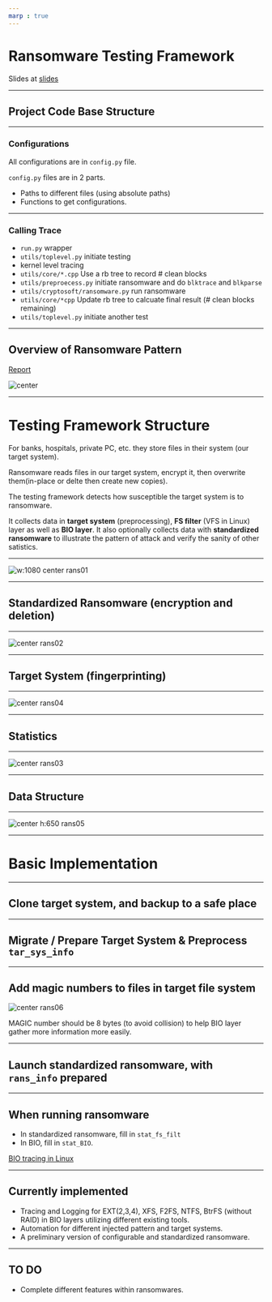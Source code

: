 ```yaml
---
marp : true
---
```

<style>
img[alt~="center"] {
  display: block;
  margin: 0 auto;
}
</style>

# Ransomware Testing Framework

Slides at [slides](https://github.com/MooMooHorse/ransomware_set/blob/main/README.pdf)

---

## Project Code Base Structure

---

### Configurations

All configurations are in `config.py` file.

`config.py` files are in 2 parts. 

* Paths to different files (using absolute paths)
* Functions to get configurations.

---

### Calling Trace

* `run.py` wrapper
* `utils/toplevel.py` initiate testing
* kernel level tracing
* `utils/core/*.cpp` Use a rb tree to record # clean blocks
* `utils/preproecess.py` initiate ransomware and do `blktrace` and `blkparse`
* `utils/cryptosoft/ransomware.py` run ransomware
* `utils/core/*cpp` Update rb tree to calcuate final result (# clean blocks remaining)
* `utils/toplevel.py` initiate another test

---

## Overview of Ransomware Pattern

[Report](https://crimesciencejournal.biomedcentral.com/articles/10.1186/s40163-019-0097-9)


![center](img/lit01.png)


---


# Testing Framework Structure

For banks, hospitals, private PC, etc. they store files in their system (our target system).

Ransomware reads files in our target system, encrypt it, then overwrite them(in-place or delte then create new copies).

The testing framework detects how susceptible the target system is to ransomware.

It collects data in **target system** (preprocessing), **FS filter** (VFS in Linux) layer as well as **BIO layer**. It also optionally collects data with **standardized ransomware** to illustrate the pattern of attack and verify the sanity of other satistics.

---

![w:1080 center rans01](img/rans01.png)

---

## Standardized Ransomware (encryption and deletion)


---

![center rans02](img/rans02.png)

---

## Target System (fingerprinting)


---

![center rans04](img/rans04.png)


---


## Statistics



---

![center rans03](img/rans03.png)

---

## Data Structure

---

![center h:650 rans05](img/rans05.png)

---

# Basic Implementation

---

## Clone target system, and backup to a safe place

---

## Migrate / Prepare Target System & Preprocess `tar_sys_info` 

---

## Add magic numbers to files in target file system

![center rans06](img/rans06.png)

MAGIC number should be 8 bytes (to avoid collision) to help BIO layer gather more information more easily.

---



## Launch standardized ransomware, with `rans_info` prepared

---

## When running ransomware

* In standardized ransomware, fill in `stat_fs_filt`
* In BIO, fill in `stat_BIO`.

[BIO tracing in Linux](https://www.ibm.com/docs/en/linux-on-systems?topic=blktrace-data-io-requests)


---


## Currently implemented

* Tracing and Logging for EXT(2,3,4), XFS, F2FS, NTFS, BtrFS (without RAID) in BIO layers utilizing different existing tools.
* Automation for different injected pattern and target systems.
* A preliminary version of configurable and standardized ransomware.


---

## TO DO

* Complete different features within ransomwares.
